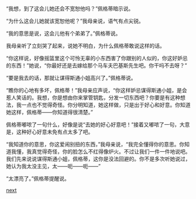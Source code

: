 
“我想，到了这会儿她还会不宽恕他吗？”佩格蒂暗示说。

“为什么这会儿她就该宽恕他呢？”我母亲说，语气有点尖锐。

“我的意思是说，这会儿他有个弟弟了。”佩格蒂说。

我母亲听了立刻哭了起来，说她不明白，为什么佩格蒂敢说这样的话。

“你这样说，好像摇篮里这个可怜无辜的小东西害了你跟别的人似的，你这好妒忌的东西！”她说，“你最好还是去嫁给那个马车夫巴基斯先生吧。你干吗不去呀？”

“要是我去的话，那就让谋得斯通小姐高兴了。”佩格蒂说。

“瞧你的心地有多坏，佩格蒂！”我母亲应声说，“你这样妒忌谋得斯通小姐，是会惹人笑话的。我想，你是想由你来掌管钥匙，分发一切东西吧？你要是有这种想法，我一点也不觉得奇怪。你分明知道，她这样做，只是出于好心和好意。你知道她这样，佩格蒂——你知道得很清楚。”

佩格蒂嘟哝了一句什么，好像是说“去她的好心好意吧！”接着又嘟哝了一句，大意是，这种好心好意未免有点太多了吧。

“我知道你的意思，你这爱闹别扭的东西，”我母亲说，“我完全懂得你的意思。你知道我懂，我真觉得奇怪，你的脸怎么不红得像炉火。不过让我们一件一件地说吧。我们先来说说谋得斯通小姐，佩格蒂，这你是没法回避的。你不是多次听她说过，她认为我太没主见，太——呃——呃——”

“太漂亮了。”佩格蒂提醒说。

[next](page114.md)